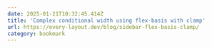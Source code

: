 ```yaml
---
date: 2025-01-21T10:32:45.414Z
title: 'Complex conditional width using flex-basis with clamp'
url: https://every-layout.dev/blog/sidebar-flex-basis-clamp/
category: bookmark
---
```


